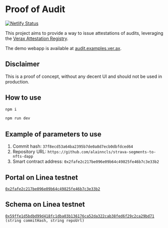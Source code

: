 # Proof of Audit

[![Netlify Status](https://api.netlify.com/api/v1/badges/c888dd91-7201-4051-a7c9-193656295b9a/deploy-status)](https://app.netlify.com/sites/proof-of-audit/deploys)

This project aims to provide a way to issue attestations of audits, leveraging
the [Verax Attestation Registry](https://www.ver.ax/).

The demo webapp is available at [audit.examples.ver.ax](https://audit.examples.ver.ax/).

## Disclaimer

This is a proof of concept, without any decent UI and should not be used in production.

## How to use

```bash
npm i
```

```bash
npm run dev
```

## Example of parameters to use

1. Commit hash: `37f8ecd53a64ba2395b7de0a8d7ecb0dbfdced64`
2. Repository URL: `https://github.com/alainncls/strava-segments-to-nfts-dapp`
3. Smart contract address: `0x2fafe2c217be096e09b64c49825fe46b7c3e33b2`

## Portal on Linea testnet

[`0x2fafe2c217be096e09b64c49825fe46b7c3e33b2`](https://explorer.ver.ax/linea-testnet/portals/0x2fafe2c217be096e09b64c49825fe46b7c3e33b2)

## Schema on Linea testnet

[`0x59ffe1d5bdbd99d418fc1dba03b136176ca52da322cab38fed6f29c2ca29bd71`](https://explorer.ver.ax/linea-testnet/schemas/0x59ffe1d5bdbd99d418fc1dba03b136176ca52da322cab38fed6f29c2ca29bd71)  
`(string commitHash, string repoUrl)`
